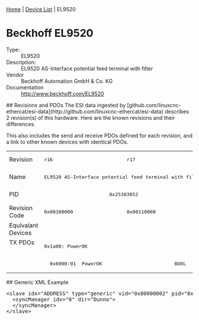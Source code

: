 <div class="nav"><a href="/esi-data">Home</a> | <a href="/esi-data/devices">Device List</a> | EL9520</div>

#  Beckhoff EL9520

<dl>
  <dt>Type:</dt><dd>EL9520</dd>
  <dt>Description:</dt><dd>EL9520 AS-Interface potential feed terminal with filter</dd>
  <dt>Vendor</dt><dd>Beckhoff Automation GmbH & Co. KG</dd>
  <dt>Documentation</dt><dd><a href="http://www.beckhoff.com/EL9520">http://www.beckhoff.com/EL9520</a></dd>
</dl>
## Revisions and PDOs
The ESI data ingested by [github.com/linuxcnc-ethercat/esi-data](http://github.com/linuxcnc-ethercat/esi-data) describes 2 revision(s) of this hardware.  Here are the known revisions and their differences.

This also includes the send and receive PDOs defined for each revision, and a link to other known devices with identical PDOs.

<table>
<tr >
<td class="first">Revision</td>
<td ><pre>r16</pre></td>
<td ><pre>r17</pre></td>
</tr>
<tr >
<td class="first">Name</td>
<td  colspan=2 align="center"><pre>EL9520 AS-Interface potential feed terminal with filter</pre></td>
</tr>
<tr >
<td class="first">PID</td>
<td  colspan=2 align="center"><pre>0x25303052</pre></td>
</tr>
<tr >
<td class="first">Revision Code</td>
<td ><pre>0x00100000</pre></td>
<td ><pre>0x00110000</pre></td>
</tr>
<tr >
<td class="first">Equivalant Devices</td>
<td  colspan=2 align="center"></td>
</tr>
<tr class="txpdo pdosection">
<td class="first" rowspan=2 valign=top>TX PDOs</td>
<td colspan=2 align="left"><pre>0x1a00: PowerOK</pre></td>
<td></td>
</tr>
<tr class="txpdo">
<td  colspan=2 align="left"><pre>  0x6000:01  PowerOK                         BOOL</pre></td>
</tr>
</table>
## Generic XML Example
<pre class="xml">
&lt;slave idx="ADDRESS" type="generic" vid="0x00000002" pid="0x25303052" configPdos="true"&gt;
  &lt;syncManager idx="0" dir="Dunno"&gt;
  &lt;/syncManager&gt;
&lt;/slave&gt;
</pre>
